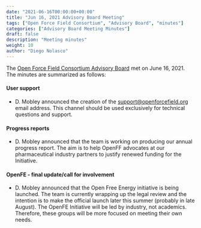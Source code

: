 ```yaml
---
date: "2021-06-16T00:00:00+00:00"
title: "Jun 16, 2021 Advisory Board Meeting"
tags: ["Open Force Field Consortium", "Advisory Board", "minutes"]
categories: ["Advisory Board Meeting Minutes"]
draft: false
description: "Meeting minutes"
weight: 10
author: "Diego Nolasco"
---
```


The [Open Force Field Consortium Advisory Board](https://openforcefield.org/about/organization/#open-force-field-consortium) met on June 16, 2021.
The minutes are summarized as follows:

#### User support

* D. Mobley announced the creation of the support@openforcefield.org email address. This channel should be used exclusively for technical questions and support.

#### Progress reports

* D. Mobley announced that the team is working on producing our annual progress report. The aim is to help OpenFF advocates at our pharmaceutical industry partners to justify renewed funding for the Initiative.

#### OpenFE - final update/call for involvement

* D. Mobley announced that the Open Free Energy initiative is being launched. The team is currently wrapping up the legal review and the intention is to make the official launch later this summer (probably in late August). The OpenFE Initiative will be led by industry, not academics. Therefore, these groups will be more focused on meeting their own needs.

